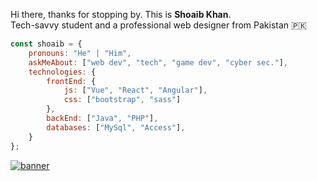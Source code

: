 


Hi there, thanks for stopping by. This is **Shoaib Khan**.<br>Tech-savvy student and a professional web designer from Pakistan 🇵🇰



```javascript
const shoaib = {
    pronouns: "He" | "Him",
    askMeAbout: ["web dev", "tech", "game dev", "cyber sec."],
    technologies: {
        frontEnd: {
            js: ["Vue", "React", "Angular"],
            css: ["bootstrap", "sass"]
        },
        backEnd: ["Java", "PHP"],
        databases: ["MySql", "Access"],
    }
};
```

<a href="https://publishers.adsterra.com/referral/XKp2LBM1ga
"><img alt="banner" src="https://landings-cdn.adsterratech.com/referralBanners/png/80%20x%2030%20px.png" /></a>


  


